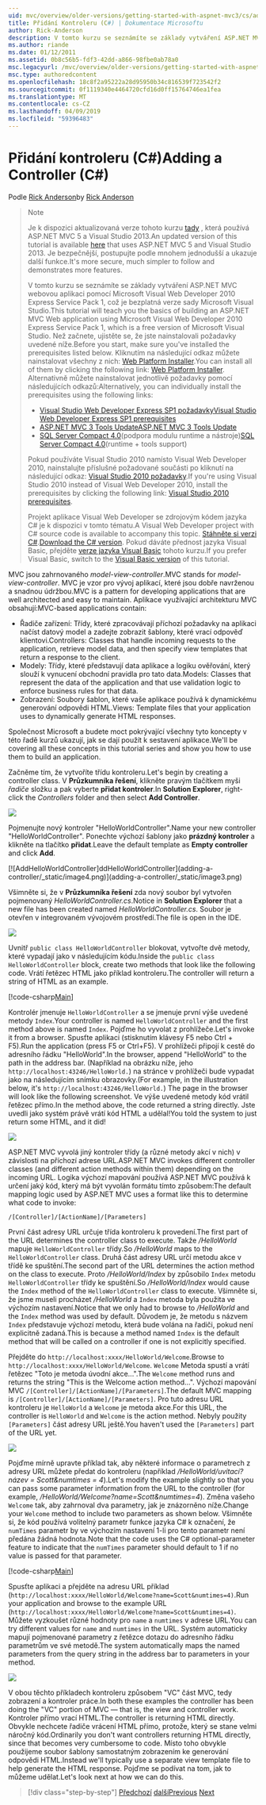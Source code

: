 ```yaml
---
uid: mvc/overview/older-versions/getting-started-with-aspnet-mvc3/cs/adding-a-controller
title: Přidání Kontroleru (C#) | Dokumentace Microsoftu
author: Rick-Anderson
description: V tomto kurzu se seznámíte se základy vytváření ASP.NET MVC webovou aplikaci pomocí Microsoft Visual Web Developer 2010 Express Service Pack 1, které i...
ms.author: riande
ms.date: 01/12/2011
ms.assetid: 0b8c56b5-fdf3-42dd-a866-98fbe0ab78a0
msc.legacyurl: /mvc/overview/older-versions/getting-started-with-aspnet-mvc3/cs/adding-a-controller
msc.type: authoredcontent
ms.openlocfilehash: 18c8f2a95222a28d95950b34c816539f723542f2
ms.sourcegitcommit: 0f1119340e4464720cfd16d0ff15764746ea1fea
ms.translationtype: MT
ms.contentlocale: cs-CZ
ms.lasthandoff: 04/09/2019
ms.locfileid: "59396483"
---
```

# <a name="adding-a-controller-c"></a><span data-ttu-id="8df7a-103">Přidání kontroleru (C#)</span><span class="sxs-lookup"><span data-stu-id="8df7a-103">Adding a Controller (C#)</span></span>

<span data-ttu-id="8df7a-104">Podle [Rick Anderson]((https://twitter.com/RickAndMSFT))</span><span class="sxs-lookup"><span data-stu-id="8df7a-104">by [Rick Anderson]((https://twitter.com/RickAndMSFT))</span></span>

> > [!NOTE]
> > <span data-ttu-id="8df7a-105">Je k dispozici aktualizovaná verze tohoto kurzu [tady](../../../getting-started/introduction/getting-started.md) , která používá ASP.NET MVC 5 a Visual Studio 2013.</span><span class="sxs-lookup"><span data-stu-id="8df7a-105">An updated version of this tutorial is available [here](../../../getting-started/introduction/getting-started.md) that uses ASP.NET MVC 5 and Visual Studio 2013.</span></span> <span data-ttu-id="8df7a-106">Je bezpečnější, postupujte podle mnohem jednodušší a ukazuje další funkce.</span><span class="sxs-lookup"><span data-stu-id="8df7a-106">It's more secure, much simpler to follow and demonstrates more features.</span></span>
> 
> 
> <span data-ttu-id="8df7a-107">V tomto kurzu se seznámíte se základy vytváření ASP.NET MVC webovou aplikaci pomocí Microsoft Visual Web Developer 2010 Express Service Pack 1, což je bezplatná verze sady Microsoft Visual Studio.</span><span class="sxs-lookup"><span data-stu-id="8df7a-107">This tutorial will teach you the basics of building an ASP.NET MVC Web application using Microsoft Visual Web Developer 2010 Express Service Pack 1, which is a free version of Microsoft Visual Studio.</span></span> <span data-ttu-id="8df7a-108">Než začnete, ujistěte se, že jste nainstalovali požadavky uvedené níže.</span><span class="sxs-lookup"><span data-stu-id="8df7a-108">Before you start, make sure you've installed the prerequisites listed below.</span></span> <span data-ttu-id="8df7a-109">Kliknutím na následující odkaz můžete nainstalovat všechny z nich: [Web Platform Installer](https://www.microsoft.com/web/gallery/install.aspx?appid=VWD2010SP1Pack).</span><span class="sxs-lookup"><span data-stu-id="8df7a-109">You can install all of them by clicking the following link: [Web Platform Installer](https://www.microsoft.com/web/gallery/install.aspx?appid=VWD2010SP1Pack).</span></span> <span data-ttu-id="8df7a-110">Alternativně můžete nainstalovat jednotlivě požadavky pomocí následujících odkazů:</span><span class="sxs-lookup"><span data-stu-id="8df7a-110">Alternatively, you can individually install the prerequisites using the following links:</span></span>
> 
> - [<span data-ttu-id="8df7a-111">Visual Studio Web Developer Express SP1 požadavky</span><span class="sxs-lookup"><span data-stu-id="8df7a-111">Visual Studio Web Developer Express SP1 prerequisites</span></span>](https://www.microsoft.com/web/gallery/install.aspx?appid=VWD2010SP1Pack)
> - [<span data-ttu-id="8df7a-112">ASP.NET MVC 3 Tools Update</span><span class="sxs-lookup"><span data-stu-id="8df7a-112">ASP.NET MVC 3 Tools Update</span></span>](https://www.microsoft.com/web/gallery/install.aspx?appsxml=&amp;appid=MVC3)
> - <span data-ttu-id="8df7a-113">[SQL Server Compact 4.0](https://www.microsoft.com/web/gallery/install.aspx?appid=SQLCE;SQLCEVSTools_4_0)(podpora modulu runtime a nástroje)</span><span class="sxs-lookup"><span data-stu-id="8df7a-113">[SQL Server Compact 4.0](https://www.microsoft.com/web/gallery/install.aspx?appid=SQLCE;SQLCEVSTools_4_0)(runtime + tools support)</span></span>
> 
> <span data-ttu-id="8df7a-114">Pokud používáte Visual Studio 2010 namísto Visual Web Developer 2010, nainstalujte příslušné požadované součásti po kliknutí na následující odkaz: [Visual Studio 2010 požadavky](https://www.microsoft.com/web/gallery/install.aspx?appsxml=&amp;appid=VS2010SP1Pack).</span><span class="sxs-lookup"><span data-stu-id="8df7a-114">If you're using Visual Studio 2010 instead of Visual Web Developer 2010, install the prerequisites by clicking the following link: [Visual Studio 2010 prerequisites](https://www.microsoft.com/web/gallery/install.aspx?appsxml=&amp;appid=VS2010SP1Pack).</span></span>
> 
> <span data-ttu-id="8df7a-115">Projekt aplikace Visual Web Developer se zdrojovým kódem jazyka C# je k dispozici v tomto tématu.</span><span class="sxs-lookup"><span data-stu-id="8df7a-115">A Visual Web Developer project with C# source code is available to accompany this topic.</span></span> <span data-ttu-id="8df7a-116">[Stáhněte si verzi C#](https://code.msdn.microsoft.com/Introduction-to-MVC-3-10d1b098).</span><span class="sxs-lookup"><span data-stu-id="8df7a-116">[Download the C# version](https://code.msdn.microsoft.com/Introduction-to-MVC-3-10d1b098).</span></span> <span data-ttu-id="8df7a-117">Pokud dáváte přednost jazyka Visual Basic, přejděte [verze jazyka Visual Basic](../vb/intro-to-aspnet-mvc-3.md) tohoto kurzu.</span><span class="sxs-lookup"><span data-stu-id="8df7a-117">If you prefer Visual Basic, switch to the [Visual Basic version](../vb/intro-to-aspnet-mvc-3.md) of this tutorial.</span></span>


<span data-ttu-id="8df7a-118">MVC jsou zahrnovaného *model-view-controller*.</span><span class="sxs-lookup"><span data-stu-id="8df7a-118">MVC stands for *model-view-controller*.</span></span> <span data-ttu-id="8df7a-119">MVC je vzor pro vývoj aplikací, které jsou dobře navrženou a snadnou údržbou.</span><span class="sxs-lookup"><span data-stu-id="8df7a-119">MVC is a pattern for developing applications that are well architected and easy to maintain.</span></span> <span data-ttu-id="8df7a-120">Aplikace využívající architekturu MVC obsahují:</span><span class="sxs-lookup"><span data-stu-id="8df7a-120">MVC-based applications contain:</span></span>

- <span data-ttu-id="8df7a-121">Řadiče zařízení: Třídy, které zpracovávají příchozí požadavky na aplikaci načíst datový model a zadejte zobrazit šablony, které vrací odpověď klientovi.</span><span class="sxs-lookup"><span data-stu-id="8df7a-121">Controllers: Classes that handle incoming requests to the application, retrieve model data, and then specify view templates that return a response to the client.</span></span>
- <span data-ttu-id="8df7a-122">Modely: Třídy, které představují data aplikace a logiku ověřování, který slouží k vynucení obchodní pravidla pro tato data.</span><span class="sxs-lookup"><span data-stu-id="8df7a-122">Models: Classes that represent the data of the application and that use validation logic to enforce business rules for that data.</span></span>
- <span data-ttu-id="8df7a-123">Zobrazení: Soubory šablon, které vaše aplikace používá k dynamickému generování odpovědi HTML.</span><span class="sxs-lookup"><span data-stu-id="8df7a-123">Views: Template files that your application uses to dynamically generate HTML responses.</span></span>

<span data-ttu-id="8df7a-124">Společnost Microsoft a budete moct pokrývající všechny tyto koncepty v této řadě kurzů ukazují, jak se dají použít k sestavení aplikace.</span><span class="sxs-lookup"><span data-stu-id="8df7a-124">We'll be covering all these concepts in this tutorial series and show you how to use them to build an application.</span></span>

<span data-ttu-id="8df7a-125">Začněme tím, že vytvoříte třídu kontroleru.</span><span class="sxs-lookup"><span data-stu-id="8df7a-125">Let's begin by creating a controller class.</span></span> <span data-ttu-id="8df7a-126">V **Průzkumníka řešení**, klikněte pravým tlačítkem myši *řadiče* složku a pak vyberte **přidat kontroler**.</span><span class="sxs-lookup"><span data-stu-id="8df7a-126">In **Solution Explorer**, right-click the *Controllers* folder and then select **Add Controller**.</span></span>

[![](adding-a-controller/_static/image2.png)](adding-a-controller/_static/image1.png)

<span data-ttu-id="8df7a-127">Pojmenujte nový kontroler "HelloWorldController".</span><span class="sxs-lookup"><span data-stu-id="8df7a-127">Name your new controller "HelloWorldController".</span></span> <span data-ttu-id="8df7a-128">Ponechte výchozí šablony jako **prázdný kontroler** a klikněte na tlačítko **přidat**.</span><span class="sxs-lookup"><span data-stu-id="8df7a-128">Leave the default template as **Empty controller** and click **Add**.</span></span>

[![A<span data-ttu-id="8df7a-129">ddHelloWorldController]</span><span class="sxs-lookup"><span data-stu-id="8df7a-129">ddHelloWorldController]</span></span>(adding-a-controller/_static/image4.png)](adding-a-controller/_static/image3.png)

<span data-ttu-id="8df7a-130">Všimněte si, že v **Průzkumníka řešení** zda nový soubor byl vytvořen pojmenovaný *HelloWorldController.cs*.</span><span class="sxs-lookup"><span data-stu-id="8df7a-130">Notice in **Solution Explorer** that a new file has been created named *HelloWorldController.cs*.</span></span> <span data-ttu-id="8df7a-131">Soubor je otevřen v integrovaném vývojovém prostředí.</span><span class="sxs-lookup"><span data-stu-id="8df7a-131">The file is open in the IDE.</span></span>

![](adding-a-controller/_static/image5.png)

<span data-ttu-id="8df7a-132">Uvnitř `public class HelloWorldController` blokovat, vytvořte dvě metody, které vypadají jako v následujícím kódu.</span><span class="sxs-lookup"><span data-stu-id="8df7a-132">Inside the `public class HelloWorldController` block, create two methods that look like the following code.</span></span> <span data-ttu-id="8df7a-133">Vrátí řetězec HTML jako příklad kontroleru.</span><span class="sxs-lookup"><span data-stu-id="8df7a-133">The controller will return a string of HTML as an example.</span></span>

[!code-csharp[Main](adding-a-controller/samples/sample1.cs)]

<span data-ttu-id="8df7a-134">Kontrolér jmenuje `HelloWorldController` a se jmenuje první výše uvedené metody `Index`.</span><span class="sxs-lookup"><span data-stu-id="8df7a-134">Your controller is named `HelloWorldController` and the first method above is named `Index`.</span></span> <span data-ttu-id="8df7a-135">Pojďme ho vyvolat z prohlížeče.</span><span class="sxs-lookup"><span data-stu-id="8df7a-135">Let's invoke it from a browser.</span></span> <span data-ttu-id="8df7a-136">Spusťte aplikaci (stisknutím klávesy F5 nebo Ctrl + F5).</span><span class="sxs-lookup"><span data-stu-id="8df7a-136">Run the application (press F5 or Ctrl+F5).</span></span> <span data-ttu-id="8df7a-137">V prohlížeči připojí k cestě do adresního řádku "HelloWorld".</span><span class="sxs-lookup"><span data-stu-id="8df7a-137">In the browser, append "HelloWorld" to the path in the address bar.</span></span> <span data-ttu-id="8df7a-138">(Například na obrázku níže, jeho `http://localhost:43246/HelloWorld.`) na stránce v prohlížeči bude vypadat jako na následujícím snímku obrazovky.</span><span class="sxs-lookup"><span data-stu-id="8df7a-138">(For example, in the illustration below, it's `http://localhost:43246/HelloWorld.`) The page in the browser will look like the following screenshot.</span></span> <span data-ttu-id="8df7a-139">Ve výše uvedené metody kód vrátil řetězec přímo.</span><span class="sxs-lookup"><span data-stu-id="8df7a-139">In the method above, the code returned a string directly.</span></span> <span data-ttu-id="8df7a-140">Jste uvedli jako systém právě vrátí kód HTML a udělal!</span><span class="sxs-lookup"><span data-stu-id="8df7a-140">You told the system to just return some HTML, and it did!</span></span>

![](adding-a-controller/_static/image6.png)

<span data-ttu-id="8df7a-141">ASP.NET MVC vyvolá jiný kontroler třídy (a různé metody akcí v nich) v závislosti na příchozí adrese URL.</span><span class="sxs-lookup"><span data-stu-id="8df7a-141">ASP.NET MVC invokes different controller classes (and different action methods within them) depending on the incoming URL.</span></span> <span data-ttu-id="8df7a-142">Logika výchozí mapování používá ASP.NET MVC používá k určení jaký kód, který má být vyvolán formátu tímto způsobem:</span><span class="sxs-lookup"><span data-stu-id="8df7a-142">The default mapping logic used by ASP.NET MVC uses a format like this to determine what code to invoke:</span></span>

`/[Controller]/[ActionName]/[Parameters]`

<span data-ttu-id="8df7a-143">První část adresy URL určuje třída kontroleru k provedení.</span><span class="sxs-lookup"><span data-stu-id="8df7a-143">The first part of the URL determines the controller class to execute.</span></span> <span data-ttu-id="8df7a-144">Takže */HelloWorld* mapuje `HelloWorldController` třídy.</span><span class="sxs-lookup"><span data-stu-id="8df7a-144">So */HelloWorld* maps to the `HelloWorldController` class.</span></span> <span data-ttu-id="8df7a-145">Druhá část adresy URL určí metodu akce v třídě ke spuštění.</span><span class="sxs-lookup"><span data-stu-id="8df7a-145">The second part of the URL determines the action method on the class to execute.</span></span> <span data-ttu-id="8df7a-146">Proto */HelloWorld/Index* by způsobilo `Index` metodu `HelloWorldController` třídy ke spuštění.</span><span class="sxs-lookup"><span data-stu-id="8df7a-146">So */HelloWorld/Index* would cause the `Index` method of the `HelloWorldController` class to execute.</span></span> <span data-ttu-id="8df7a-147">Všimněte si, že jsme museli procházet */HelloWorld* a `Index` metoda byla použita ve výchozím nastavení.</span><span class="sxs-lookup"><span data-stu-id="8df7a-147">Notice that we only had to browse to */HelloWorld* and the `Index` method was used by default.</span></span> <span data-ttu-id="8df7a-148">Důvodem je, že metodu s názvem `Index` představuje výchozí metodu, která bude volána na řadiči, pokud není explicitně zadaná.</span><span class="sxs-lookup"><span data-stu-id="8df7a-148">This is because a method named `Index` is the default method that will be called on a controller if one is not explicitly specified.</span></span>

<span data-ttu-id="8df7a-149">Přejděte do `http://localhost:xxxx/HelloWorld/Welcome`.</span><span class="sxs-lookup"><span data-stu-id="8df7a-149">Browse to `http://localhost:xxxx/HelloWorld/Welcome`.</span></span> <span data-ttu-id="8df7a-150">`Welcome` Metoda spustí a vrátí řetězec "Toto je metoda úvodní akce...".</span><span class="sxs-lookup"><span data-stu-id="8df7a-150">The `Welcome` method runs and returns the string "This is the Welcome action method...".</span></span> <span data-ttu-id="8df7a-151">Výchozí mapování MVC `/[Controller]/[ActionName]/[Parameters]`.</span><span class="sxs-lookup"><span data-stu-id="8df7a-151">The default MVC mapping is `/[Controller]/[ActionName]/[Parameters]`.</span></span> <span data-ttu-id="8df7a-152">Pro tuto adresu URL kontroleru je `HelloWorld` a `Welcome` je metoda akce.</span><span class="sxs-lookup"><span data-stu-id="8df7a-152">For this URL, the controller is `HelloWorld` and `Welcome` is the action method.</span></span> <span data-ttu-id="8df7a-153">Nebyly použity `[Parameters]` část adresy URL ještě.</span><span class="sxs-lookup"><span data-stu-id="8df7a-153">You haven't used the `[Parameters]` part of the URL yet.</span></span>

![](adding-a-controller/_static/image7.png)

<span data-ttu-id="8df7a-154">Pojďme mírně upravte příklad tak, aby některé informace o parametrech z adresy URL můžete předat do kontroleru (například */HelloWorld/uvítací? název = Scott&amp;numtimes = 4*).</span><span class="sxs-lookup"><span data-stu-id="8df7a-154">Let's modify the example slightly so that you can pass some parameter information from the URL to the controller (for example, */HelloWorld/Welcome?name=Scott&amp;numtimes=4*).</span></span> <span data-ttu-id="8df7a-155">Změna vašeho `Welcome` tak, aby zahrnoval dva parametry, jak je znázorněno níže.</span><span class="sxs-lookup"><span data-stu-id="8df7a-155">Change your `Welcome` method to include two parameters as shown below.</span></span> <span data-ttu-id="8df7a-156">Všimněte si, že kód používá volitelný parametr funkce jazyka C# k označení, že `numTimes` parametr by ve výchozím nastavení 1-li pro tento parametr není předána žádná hodnota.</span><span class="sxs-lookup"><span data-stu-id="8df7a-156">Note that the code uses the C# optional-parameter feature to indicate that the `numTimes` parameter should default to 1 if no value is passed for that parameter.</span></span>

[!code-csharp[Main](adding-a-controller/samples/sample2.cs)]

<span data-ttu-id="8df7a-157">Spusťte aplikaci a přejděte na adresu URL příklad (`http://localhost:xxxx/HelloWorld/Welcome?name=Scott&numtimes=4)`.</span><span class="sxs-lookup"><span data-stu-id="8df7a-157">Run your application and browse to the example URL (`http://localhost:xxxx/HelloWorld/Welcome?name=Scott&numtimes=4)`.</span></span> <span data-ttu-id="8df7a-158">Můžete vyzkoušet různé hodnoty pro `name` a `numtimes` v adrese URL.</span><span class="sxs-lookup"><span data-stu-id="8df7a-158">You can try different values for `name` and `numtimes` in the URL.</span></span> <span data-ttu-id="8df7a-159">Systém automaticky mapují pojmenované parametry z řetězce dotazu do adresního řádku parametrům ve své metodě.</span><span class="sxs-lookup"><span data-stu-id="8df7a-159">The system automatically maps the named parameters from the query string in the address bar to parameters in your method.</span></span>

![](adding-a-controller/_static/image8.png)

<span data-ttu-id="8df7a-160">V obou těchto příkladech kontroleru způsobem "VC" část MVC, tedy zobrazení a kontroler práce.</span><span class="sxs-lookup"><span data-stu-id="8df7a-160">In both these examples the controller has been doing the "VC" portion of MVC — that is, the view and controller work.</span></span> <span data-ttu-id="8df7a-161">Kontroler přímo vrací HTML.</span><span class="sxs-lookup"><span data-stu-id="8df7a-161">The controller is returning HTML directly.</span></span> <span data-ttu-id="8df7a-162">Obvykle nechcete řadiče vrácení HTML přímo, protože, který se stane velmi náročný kód.</span><span class="sxs-lookup"><span data-stu-id="8df7a-162">Ordinarily you don't want controllers returning HTML directly, since that becomes very cumbersome to code.</span></span> <span data-ttu-id="8df7a-163">Místo toho obvykle použijeme soubor šablony samostatným zobrazením ke generování odpovědi HTML.</span><span class="sxs-lookup"><span data-stu-id="8df7a-163">Instead we'll typically use a separate view template file to help generate the HTML response.</span></span> <span data-ttu-id="8df7a-164">Pojďme se podívat na tom, jak to můžeme udělat.</span><span class="sxs-lookup"><span data-stu-id="8df7a-164">Let's look next at how we can do this.</span></span>

> [!div class="step-by-step"]
> <span data-ttu-id="8df7a-165">[Předchozí](intro-to-aspnet-mvc-3.md)
> [další](adding-a-view.md)</span><span class="sxs-lookup"><span data-stu-id="8df7a-165">[Previous](intro-to-aspnet-mvc-3.md)
[Next](adding-a-view.md)</span></span>

